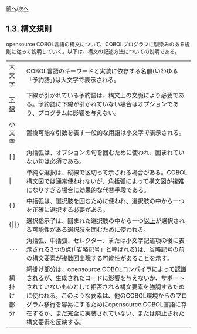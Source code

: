 <!--navi start-->
[前へ](1-2-8.md)/[次へ](1-4.md)
<!--navi end-->
## 1.3. 構文規則

opensource COBOL言語の構文について、COBOLプログラマに馴染みのある規則に従って説明していく。以下は、構文の記述方法についての説明である。

| | |
| :--- | :--- |
| 大文字 | COBOL言語のキーワードと実装に依存する名前(いわゆる「予約語」)は大文字で表示される。 |
| <u>下線</u> | 下線が引かれている予約語は、構文上の文脈により必要である。予約語に下線が引かれていない場合はオプションであり、プログラムに影響を与えない。 |
| 小文字 | 置換可能な引数を表す一般的な用語は小文字で表示される。 |
| [ ]| 角括弧は、オプションの句を囲むために使われ、囲まれていない句は必須である。 |
| \| | 単純な選択は、縦線で区切って示される場合がある。COBOL構文図では通常使われないが、角括弧によって構文図が複雑になりすぎる場合に効果的な代替手段である。 |
| { }| 中括弧は、選択肢を囲むために使われ、選択肢の中から一つを正確に選択する必要がある。 |
| {\| \|} | 選択指示子は、囲まれた選択肢の中から一つ<u>以上</u>が選択される可能性がある選択肢を囲むために使われる。 |
| ･･･ | 角括弧、中括弧、セレクター、または小文字記述項の後に表示される3つの点(「省略記号」と呼ばれる)は、省略記号の前の構文要素が複数回出現する可能性があることを示す。 |
| 網掛け部分 | 網掛け部分は、opensource COBOLコンパイラによって<u>認識される</u>が、生成されたコードに影響を与えないか、サポートされていないものとして拒否される構文要素を強調するために使われる。このような要素は、他のCOBOL環境からのプログラム移行を容易にするためにopensource COBOL言語に存在するか、まだ完全に実装されていない、または廃止された構文要素を反映する。 |
